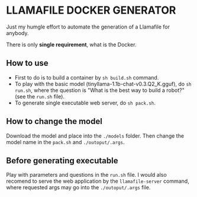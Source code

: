 # LLAMAFILE DOCKER GENERATOR

Just my humgle effort to automate the generation of a Llamafile for anybody.

There is only **single requirement**, what is the Docker.

## How to use

- First to do is to build a container by `sh build.sh` command.
- To play with the basic model (tinyllama-1.1b-chat-v0.3.Q2_K.gguf), do `sh run.sh`, where the question is "What is the best way to build a robot?" (see the `run.sh` file).
- To generate single executable web server, do `sh pack.sh`.

## How to change the model

Download the model and place into the `./models` folder. Then change the model name in the `pack.sh` and `./outoput/.args`.

## Before generating executable

Play with parameters and questions in the `run.sh` file. I would also recomend to serve the web application by the `llamafile-server` command, where requested args may go into the `./outoput/.args` file.
